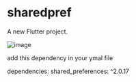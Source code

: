 # sharedpref

A new Flutter project.

![image](https://user-images.githubusercontent.com/57146729/213846060-f01b61e0-5fc3-4110-a769-d1f5a30ebad8.png)

add this dependency in your ymal file

dependencies:
  shared_preferences: ^2.0.17
